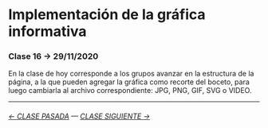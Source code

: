# Implementación de la gráfica informativa

### Clase 16 → 29/11/2020

En la clase de hoy corresponde a los grupos avanzar en la estructura de la página, a la que pueden agregar la gráfica como recorte del boceto, para luego cambiarla al archivo correspondiente: JPG, PNG, GIF, SVG o VIDEO.


- - - - - - - - - - -

###### [← CLASE PASADA](https://github.com/profesorfaco/dno075-2021-2/tree/main/clase-15) — [CLASE SIGUIENTE →](https://github.com/profesorfaco/dno075-2021-2/tree/main/clase-17)
